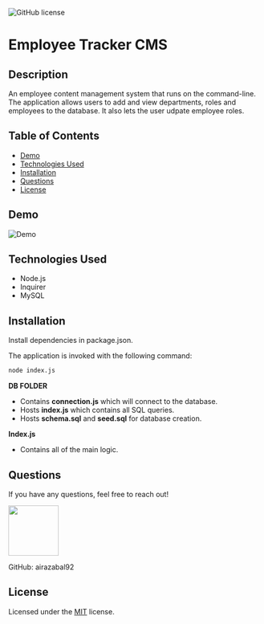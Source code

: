 ![GitHub license](https://img.shields.io/badge/license-MIT-blue.svg)

# Employee Tracker CMS

## Description

An employee content management system that runs on the command-line. The application allows users to add and view departments, roles and employees to the database. It also lets the user udpate employee roles.

## Table of Contents

- [Demo](#Demo)
- [Technologies Used](#technologies-used)
- [Installation](#installation)
- [Questions](#questions)
- [License](#license)

## Demo

<img src="https://i.imgur.com/Vykb2Tf.gif" alt="Demo"/>

## Technologies Used

- Node.js
- Inquirer
- MySQL

## Installation

Install dependencies in package.json.

The application is invoked with the following command:

```sh
node index.js
```

<b>DB FOLDER</b>

- Contains <b>connection.js</b> which will connect to the database.
- Hosts <b>index.js</b> which contains all SQL queries.
- Hosts <b>schema.sql</b> and <b>seed.sql</b> for database creation.

<b>Index.js</b>

- Contains all of the main logic.

## Questions

If you have any questions, feel free to reach out!

 <img src="https://avatars0.githubusercontent.com/u/60761756?v=4" width="100">
  
 GitHub: airazabal92

## License

Licensed under the [MIT](https://github.com/microsoft/vscode/blob/master/LICENSE.txt) license.
